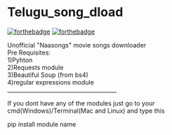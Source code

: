 # Telugu_song_dload<br/>

[![forthebadge](https://forthebadge.com/images/badges/built-with-love.svg)](https://forthebadge.com) [![forthebadge](https://forthebadge.com/images/badges/made-with-python.svg)](https://forthebadge.com)


Unofficial "Naasongs" movie songs downloader<br/>
Pre Requisites:<br/>
1)Pyhton<br/>
2)Requests module<br/>
3)Beautiful Soup (from bs4)<br/>
4)regular expressions module<br/>
_______________________________________<br/>


If you dont have any of the modules just go to your cmd(Windows)/Terminal(Mac and Linux) and type this<br/>


pip install module name<br/>
